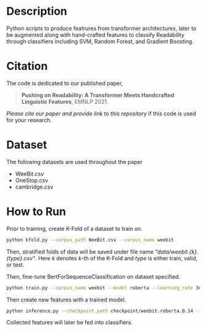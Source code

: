 # Description

Python scripts to produce featrures from transformer architectures, later to be augmented along with hand-crafted features to classify Readability through classifiers including SVM, Random Forest, and Gradient Boosting.

# Citation

The code is dedicated to our published paper,

> **Pushing on Readability: A Transformer Meets Handcrafted Linguistic Features**, EMNLP 2021.

*Please cite our paper and provide link to this repository* if this code is used for your research.

# Dataset

The following datasets are used throughout the paper
- WeeBit.csv
- OneStop.csv
- cambridge.csv

# How to Run

Prior to training, create K-Fold of a dataset to train on.
```bash
python kfold.py --corpus_path WeeBit.csv --corpus_name weebit
```
Then, stratified folds of data will be saved under file name _"data/weebit.{k}.{type}.csv"_.
Here _k_ denotes _k_-th of the K-Fold and _type_ is either train, valid, or test.


Then, fine-tune BertForSequenceClassification on dataset specified.


```bash
python train.py --corpus_name weebit --model roberta --learning_rate 3e-5
```

Then create new features with a trained model.

```bash
python inference.py --checkpoint_path checkpoint/weebit.roberta.0.14 --data_path data/weebit.0.test.csv
```

Collected features will later be fed into classifiers.
